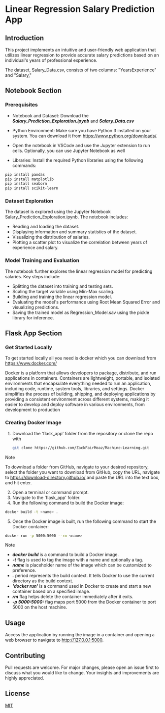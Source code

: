 # Linear Regression Salary Prediction App

## Introduction

This project implements an intuitive and user-friendly web application that utilizes linear regression to provide accurate salary predictions based on an individual's years of professional experience.

The dataset, Salary_Data.csv, consists of two columns: "YearsExperience" and "Salary,"

## Notebook Section

### Prerequisites

* Notebook and Dataset: Download the ***Salary_Prediction_Exploration.ipynb*** and ***Salary_Data.csv***

* Python Environment: Make sure you have Python 3 installed on your system. You can download it from https://www.python.org/downloads/.

* Open the notebook in VSCode and use the Jupyter extension to run cells. Optionally, you can use Jupyter Notebook as well

* Libraries: Install the required Python libraries using the following commands:

```bash
pip install pandas
pip install matplotlib
pip install seaborn
pip install scikit-learn
```

### Dataset Exploration

The dataset is explored using the Jupyter Notebook Salary_Prediction_Exploration.ipynb. The notebook includes:

* Reading and loading the dataset.
* Displaying information and summary statistics of the dataset.
* Visualizing the distribution of salaries.
* Plotting a scatter plot to visualize the correlation between years of experience and salary.

### Model Training and Evaluation

The notebook further explores the linear regression model for predicting salaries. Key steps include:

* Splitting the dataset into training and testing sets.
* Scaling the target variable using Min-Max scaling.
* Building and training the linear regression model.
* Evaluating the model's performance using Root Mean Squared Error and visualizing predictions.
* Saving the trained model as Regression_Model.sav using the pickle library for inference.

## Flask App Section

### Get Started Locally

To get started locally all you need is docker which you can download from https://www.docker.com/

Docker is a platform that allows developers to package, distribute, and run applications in containers. Containers are lightweight, portable, and isolated environments that encapsulate everything needed to run an application, including code, runtime, system tools, libraries, and settings. Docker simplifies the process of building, shipping, and deploying applications by providing a consistent environment across different systems, making it easier to develop and deploy software in various environments, from development to production

### Creating Docker Image

1. Download the 'flask_app' folder from the repository or clone the repo with

   ```sh
   git clone https://github.com/ZackFairMoaz/Machine-Learning.git
   ```

> [!NOTE]
> To download a folder from GitHub, navigate to your desired repository, select the folder you want to download from GitHub, copy the URL, navigate to https://download-directory.github.io/ and paste the URL into the text box, and hit enter.

2. Open a terminal or command prompt.
3. Navigate to the 'flask_app' folder.
4. Run the following command to build the Docker image:

```bash
docker build -t <name> .
```
5. Once the Docker image is built, run the following command to start the Docker container:

```bash
docker run -p 5000:5000 --rm <name>
```

> [!NOTE]
> * ***docker build*** is a command to build a Docker image.
> * ***-t*** flag is used to tag the image with a name and optionally a tag.
> * ***name*** is placeholder name of the image which can be customized to preference.
> * ***.*** period represents the build context. It tells Docker to use the current directory as the build context.
> * ***'docker run'*** is a command used in Docker to create and start a new container based on a specified image.
> * ***rm*** flag helps delete the container immediately after it exits.
> * ***-p 5000:5000:*** flag maps port 5000 from the Docker container to port 5000 on the host machine.

## Usage

Access the application by running the image in a container and opening a web browser to navigate to http://127.0.0.1:5000.

## Contributing

Pull requests are welcome. For major changes, please open an issue first to discuss what you would like to change. Your insights and improvements are highly appreciated.

## License

[MIT](https://choosealicense.com/licenses/mit/)


